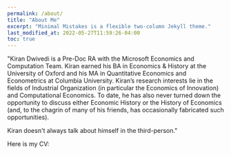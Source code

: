 ```yaml
---
permalink: /about/
title: "About Me"
excerpt: "Minimal Mistakes is a flexible two-column Jekyll theme."
last_modified_at: 2022-05-27T11:59:26-04:00
toc: true
---
```


"Kiran Dwivedi is a Pre-Doc RA with the Microsoft Economics and Computation Team. Kiran earned his BA
in Economics & History at the University of Oxford and his MA in Quantitative Economics and Econometrics at Columbia University. Kiran’s research interests lie in the fields of Industrial Organization (in particular the Economics of Innovation) and Computational Economics. To date, he has also never turned down the opportunity to discuss either Economic History or the History of Economics (and, to the chagrin of many of his friends, has occasionally fabricated such opportunities).

Kiran doesn't always talk about himself in the third-person."

Here is my CV: 


<object data="/assets/pdfs/ACADEMIC_CV_KIRAN_DWIVEDI.pdf" width="1000" height="1000" type='application/pdf'/></object>